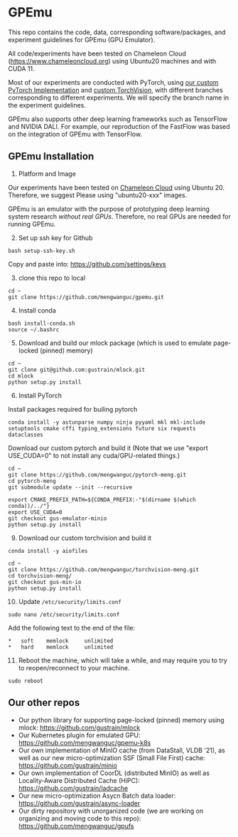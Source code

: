 # GPEmu

This repo contains the code, data, corresponding software/packages, and experiment guidelines for GPEmu (GPU Emulator).

All code/experiments have been tested on Chameleon Cloud (https://www.chameleoncloud.org) using Ubuntu20 machines and with CUDA 11.

Most of our experiments are conducted with PyTorch, using [our custom PyTorch Implementation](https://github.com/mengwanguc/pytorch-meng) and [custom TorchVision](https://github.com/mengwanguc/torchvision-meng), with different 
branches corresponding to different experiments. We will specify the branch name in the experiment guidelines.

GPEmu also supports other deep learning frameworks such as TensorFlow and NVIDIA DALI. For example, our reproduction of the FastFlow was 
based on the integration of GPEmu with TensorFlow.

## GPEmu Installation

1. Platform and Image

Our experiments have been tested on [Chameleon Cloud](https://www.chameleoncloud.org) using Ubuntu 20. Therefore, we suggest Please using "ubuntu20-xxx" images.

GPEmu is an emulator with the purpose of prototyping deep learning system research *without real GPUs*. Therefore, no real GPUs are needed for running GPEmu.

2. Set up ssh key for Github
```
bash setup-ssh-key.sh
```

Copy and paste into: https://github.com/settings/keys

3. clone this repo to local

```
cd ~
git clone https://github.com/mengwanguc/gpemu.git
```

4. Install conda

```
bash install-conda.sh
source ~/.bashrc
```

5. Download and build our mlock package (which is used to emulate page-locked (pinned) memory)

```
cd ~
git clone git@github.com:gustrain/mlock.git
cd mlock
python setup.py install
```


6. Install PyTorch

Install packages required for builing pytorch

```
conda install -y astunparse numpy ninja pyyaml mkl mkl-include setuptools cmake cffi typing_extensions future six requests dataclasses
```
Download our custom pytorch and build it (Note that we use "export USE_CUDA=0" to not install any cuda/GPU-related things.)

```
cd ~
git clone https://github.com/mengwanguc/pytorch-meng.git
cd pytorch-meng
git submodule update --init --recursive

export CMAKE_PREFIX_PATH=${CONDA_PREFIX:-"$(dirname $(which conda))/../"}
export USE_CUDA=0
git checkout gus-emulator-minio
python setup.py install
```

9. Download our custom torchvision and build it

```
conda install -y aiofiles

cd ~
git clone https://github.com/mengwanguc/torchvision-meng.git
cd torchvision-meng/
git checkout gus-min-io
python setup.py install
```

10. Update `/etc/security/limits.conf`

```
sudo nano /etc/security/limits.conf
```

Add the following text to the end of the file:

```
*   soft    memlock     unlimited
*   hard    memlock     unlimited
```

11. Reboot the machine, which will take a while, and may require you to try to reopen/reconnect to your machine. 

```
sudo reboot
```


## Our other repos

- Our python library for supporting page-locked (pinned) memory using mlock: https://github.com/gustrain/mlock
- Our Kubernetes plugin for emulated GPU: https://github.com/mengwanguc/gpemu-k8s
- Our own implementation of MinIO cache (from DataStall, VLDB '21), as well as our new micro-optimization SSF (Small File First) cache: https://github.com/gustrain/minio
- Our own implementation of CoorDL (distributed MinIO) as well as Locality-Aware Distributed Cache (HiPC): https://github.com/gustrain/ladcache
- Our new micro-optimization Asycn Batch data loader: https://github.com/gustrain/async-loader
- Our dirty repository with unorganized code (we are working on organizing and moving code to this repo): https://github.com/mengwanguc/gpufs